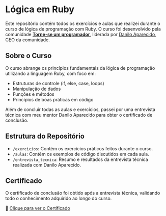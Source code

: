 # Lógica em Ruby

Este repositório contém todos os exercícios e aulas que realizei durante o curso de lógica de programação com Ruby. O curso foi desenvolvido pela comunidade **[Torne-se um programador](https://www.torneseumprogramador.com.br/)**, liderada por [Danilo Aparecido](https://www.linkedin.com/in/danilo-aparecido-dos-santos-03101034/), CEO da comunidade.

## Sobre o Curso

O curso abrange os princípios fundamentais da lógica de programação utilizando a linguagem Ruby, com foco em:

- Estruturas de controle (if, else, case, loops)
- Manipulação de dados
- Funções e métodos
- Princípios de boas práticas em código

Além de concluir todas as aulas e exercícios, passei por uma entrevista técnica com meu mentor Danilo Aparecido para obter o certificado de conclusão.

## Estrutura do Repositório

- `/exercicios`: Contém os exercícios práticos feitos durante o curso.
- `/aulas`: Contém os exemplos de código discutidos em cada aula.
- `/entrevista_tecnica`: Resumo e resultados da entrevista técnica realizada com Danilo Aparecido.

## Certificado

O certificado de conclusão foi obtido após a entrevista técnica, validando todo o conhecimento adquirido ao longo do curso.

📜 [Clique para ver o Certificado](https://github.com/LeanDevLima/logica_Ruby/blob/main/certificado-ptbr.pdf)